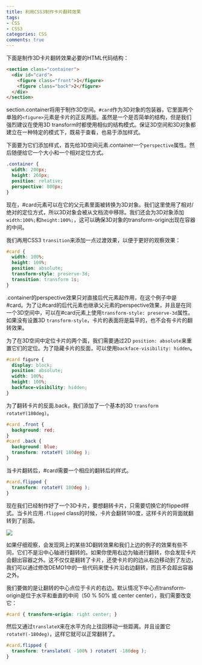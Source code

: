 ```yaml
---
title: 利用CSS3制作卡片翻转效果
tags: 
- CSS
- CSS3
categories: CSS
comments: true
---
```

下面是制作3D卡片翻转效果必要的HTML代码结构：
``` html
<section class="container">
  <div id="card">
    <figure class="front">1</figure>
    <figure class="back">2</figure>
  </div>
</section>
```
section.container将用于制作3D空间。`#card`作为3D对象的包装器，它里面两个单独的`<figure>`元素是卡片的正反两面。虽然是一个是否简单的结构，但是我们强烈建议在使用3D transform时都使用相似的结构模式。保证3D空间和3D对象都建立在一种特定的模式下，既易于查看，也易于添加样式。

下面要为它们添加样式，首先给3D空间元素.container一个`perspective`属性。然后随便给它一个大小和一个相对定位方式。
``` css
.container {
  width: 200px;
  height: 260px;
  position: relative;
  perspective: 800px;
}
```
现在，#card元素可以在它的父元素里面被转换为3D对象。我们这里使用了相对/绝对的定位方式，所以3D对象会被从文档流中移除。我们还会为3D对象添加`width:100%;`和`height:100%;`，这可以确保3D对象的transform-origin出现在容器的中间。

我们再用CSS3 `transition`来添加一点过渡效果，以便于更好的观察效果：
``` css
#card {
  width: 100%;
  height: 100%;
  position: absolute;
  transform-style: preserve-3d;
  transition: transform 1s;
}
```
.container的perspective效果只对直接后代元素起作用，在这个例子中是#card。为了让#card的后代元素也继承父元素的perspective效果，并且是在同一个3D空间中，可以在#card元素上使用`transform-style: preserve-3d`属性。如果没有设置3D `transform-style`，卡片的表面将是扁平的，也不会有卡片的翻转效果。

为了在3D空间中定位卡片的两个面，我们需要通过2D `position: absolute`来重置它们的定位。为了隐藏卡片的反面，可以使用`backface-visibility: hidden`。
``` css
#card figure {
  display: block;
  position: absolute;
  width: 100%;
  height: 100%;
  backface-visibility: hidden;
}
```
为了翻转卡片的反面.back，我们添加了一个基本的3D `transform rotateY(180deg)`。
``` css
#card .front {
  background: red;
}
#card .back {
  background: blue;
  transform: rotateY( 180deg );
}
```
当卡片翻转后，#card需要一个相应的翻转后的样式。
``` css
#card.flipped {
  transform: rotateY( 180deg );
}
```
现在我们已经制作好了一个3D卡片，要想翻转卡片，只需要切换它的flipped样式。当卡片应用`.flipped` class的时候，卡片会翻转180度，这样卡片的背面就翻转到了前面。

![](http://onq4mw6xi.bkt.clouddn.com/blog4-1.png-shuiyin)

如果仔细观察，会发现网上的某些3D翻转效果和我们上边的例子的效果有些不同，它们不是沿中心轴进行翻转的。如果你使用右边为轴进行翻转，你会发现卡片会翻出容器之外。这不仅仅是翻转了卡片，还使卡片的的边从右边移动到了左边，我们可以通过修改DEMO1中的一些代码来使卡片沿右边翻转，而且不会超出容器之外。

我们要做的是让翻转的中心点位于卡片的右边。默认情况下中心点transform-origin是位于水平和垂直的中间（50 % 50% 或 center center），我们需要改变它：
``` css
#card { transform-origin: right center; }
```
然后又通过`translateX`来在水平方向上往回移动一些距离。并且设置它`rotateY(-180deg)`，这样它就可以正常翻转了。
``` css
#card.flipped {
  transform: translateX( -100% ) rotateY( -180deg );
}
```